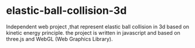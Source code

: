 # elastic-ball-collision-3d
Independent web project ,that represent elastic ball collision in 3d based on kinetic energy principle.
the project is written in javascript and based on three.js and WebGL (Web Graphics Library).
